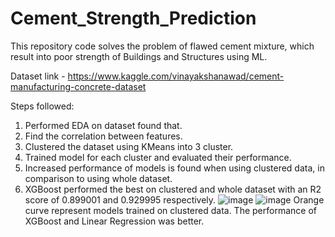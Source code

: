 # Cement_Strength_Prediction
This repository code solves the problem of flawed cement mixture, which result into poor strength of Buildings and Structures using ML.

Dataset link - https://www.kaggle.com/vinayakshanawad/cement-manufacturing-concrete-dataset

Steps followed:
1. Performed EDA on dataset found that.
2. Find the correlation between features.
3. Clustered the dataset using KMeans into 3 cluster.
4. Trained model for each cluster and evaluated their performance.
5. Increased performance of models is found when using clustered data, in comparison to using whole dataset.
6. XGBoost performed the best on clustered and whole dataset with an R2 score of 0.899001 and 0.929995 respectively.
![image](https://user-images.githubusercontent.com/64093713/156764066-dc8d3e37-70e5-44e1-b5c3-3f4be3b34858.png)
![image](https://user-images.githubusercontent.com/64093713/156764173-df3a1339-50ad-475c-bd99-c2038a45fded.png)
Orange curve represent models trained on clustered data. The performance of XGBoost and Linear Regression was better.
